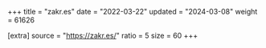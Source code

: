 +++
title = "zakr.es"
date = "2022-03-22"
updated = "2024-03-08"
weight = 61626

[extra]
source = "https://zakr.es/"
ratio = 5
size = 60
+++
